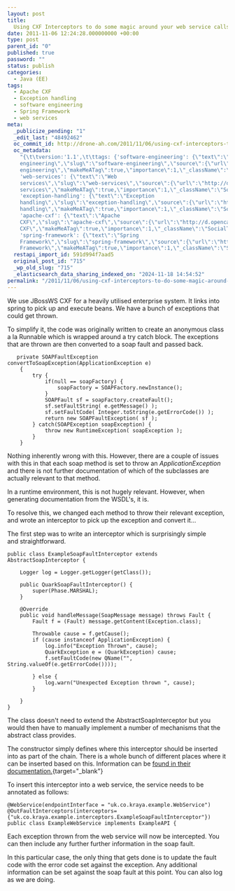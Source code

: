 ```yaml
---
layout: post
title:
  Using CXF Interceptors to do some magic around your web service calls [1105]
date: 2011-11-06 12:24:28.000000000 +00:00
type: post
parent_id: "0"
published: true
password: ""
status: publish
categories:
  - Java (EE)
tags:
  - Apache CXF
  - Exception handling
  - software engineering
  - Spring Framework
  - web services
meta:
  _publicize_pending: "1"
  _edit_last: "48492462"
  oc_commit_id: http://drone-ah.com/2011/11/06/using-cxf-interceptors-to-do-some-magic-around-your-web-service-calls-1105/1320582271
  oc_metadata:
    "{\t\tversion:'1.1',\t\ttags: {'software-engineering': {\"text\":\"Software
    engineering\",\"slug\":\"software-engineering\",\"source\":{\"url\":\"http://d.opencalais.com/dochash-1/07778bf6-e5c7-3d28-9411-d9df42632841/SocialTag/2\",\"subjectURL\":null,\"type\":{\"url\":\"http://s.opencalais.com/1/type/tag/SocialTag\",\"name\":\"SocialTag\",\"_className\":\"ArtifactType\"},\"name\":\"Software
    engineering\",\"makeMeATag\":true,\"importance\":1,\"_className\":\"SocialTag\",\"normalizedRelevance\":1},\"bucketName\":\"current\",\"bucketPlacement\":\"auto\",\"_className\":\"Tag\"},
    'web-services': {\"text\":\"Web
    services\",\"slug\":\"web-services\",\"source\":{\"url\":\"http://d.opencalais.com/dochash-1/07778bf6-e5c7-3d28-9411-d9df42632841/SocialTag/3\",\"subjectURL\":null,\"type\":{\"url\":\"http://s.opencalais.com/1/type/tag/SocialTag\",\"name\":\"SocialTag\",\"_className\":\"ArtifactType\"},\"name\":\"Web
    services\",\"makeMeATag\":true,\"importance\":1,\"_className\":\"SocialTag\",\"normalizedRelevance\":1},\"bucketName\":\"current\",\"bucketPlacement\":\"auto\",\"_className\":\"Tag\"},
    'exception-handling': {\"text\":\"Exception
    handling\",\"slug\":\"exception-handling\",\"source\":{\"url\":\"http://d.opencalais.com/dochash-1/07778bf6-e5c7-3d28-9411-d9df42632841/SocialTag/5\",\"subjectURL\":null,\"type\":{\"url\":\"http://s.opencalais.com/1/type/tag/SocialTag\",\"name\":\"SocialTag\",\"_className\":\"ArtifactType\"},\"name\":\"Exception
    handling\",\"makeMeATag\":true,\"importance\":1,\"_className\":\"SocialTag\",\"normalizedRelevance\":1},\"bucketName\":\"current\",\"bucketPlacement\":\"auto\",\"_className\":\"Tag\"},
    'apache-cxf': {\"text\":\"Apache
    CXF\",\"slug\":\"apache-cxf\",\"source\":{\"url\":\"http://d.opencalais.com/dochash-1/07778bf6-e5c7-3d28-9411-d9df42632841/SocialTag/6\",\"subjectURL\":null,\"type\":{\"url\":\"http://s.opencalais.com/1/type/tag/SocialTag\",\"name\":\"SocialTag\",\"_className\":\"ArtifactType\"},\"name\":\"Apache
    CXF\",\"makeMeATag\":true,\"importance\":1,\"_className\":\"SocialTag\",\"normalizedRelevance\":1},\"bucketName\":\"current\",\"bucketPlacement\":\"auto\",\"_className\":\"Tag\"},
    'spring-framework': {\"text\":\"Spring
    Framework\",\"slug\":\"spring-framework\",\"source\":{\"url\":\"http://d.opencalais.com/dochash-1/07778bf6-e5c7-3d28-9411-d9df42632841/SocialTag/7\",\"subjectURL\":null,\"type\":{\"url\":\"http://s.opencalais.com/1/type/tag/SocialTag\",\"name\":\"SocialTag\",\"_className\":\"ArtifactType\"},\"name\":\"Spring
    Framework\",\"makeMeATag\":true,\"importance\":1,\"_className\":\"SocialTag\",\"normalizedRelevance\":1},\"bucketName\":\"current\",\"bucketPlacement\":\"auto\",\"_className\":\"Tag\"}}\t}"
  restapi_import_id: 591d994f7aad5
  original_post_id: "715"
  _wp_old_slug: "715"
  _elasticsearch_data_sharing_indexed_on: "2024-11-18 14:54:52"
permalink: "/2011/11/06/using-cxf-interceptors-to-do-some-magic-around-your-web-service-calls-1105/"
---
```


We use JBossWS CXF for a heavily utilised enterprise system. It links into
spring to pick up and execute beans. We have a bunch of exceptions that could
get thrown.

To simplify it, the code was originally written to create an anonymous class a
la Runnable which is wrapped around a try catch block. The exceptions that are
thrown are then converted to a soap fault and passed back.

       private SOAPFaultException convertToSoapException(ApplicationException e)
        {
            try {
                if(null == soapFactory) {
                    soapFactory = SOAPFactory.newInstance();
                }
                SOAPFault sf = soapFactory.createFault();
                sf.setFaultString( e.getMessage() );
                sf.setFaultCode( Integer.toString(e.getErrorCode()) );
                return new SOAPFaultException( sf );
            } catch(SOAPException soapException) {
                throw new RuntimeException( soapException );
            }
        }

Nothing inherently wrong with this. However, there are a couple of issues with
this in that each soap method is set to throw an _ApplicationException_ and
there is not further documentation of which of the subclasses are actually
relevant to that method.

In a runtime environment, this is not hugely relevant. However, when generating
documentation from the WSDL\'s, it is.

To resolve this, we changed each method to throw their relevant exception, and
wrote an interceptor to pick up the exception and convert it\...

The first step was to write an interceptor which is surprisingly simple
and straightforward.

    public class ExampleSoapFaultInterceptor extends AbstractSoapInterceptor {

        Logger log = Logger.getLogger(getClass());

        public QuarkSoapFaultInterceptor() {
            super(Phase.MARSHAL);
        }

        @Override
        public void handleMessage(SoapMessage message) throws Fault {
            Fault f = (Fault) message.getContent(Exception.class);

            Throwable cause = f.getCause();
            if (cause instanceof ApplicationException) {
                log.info("Exception Thrown", cause);
                QuarkException e = (QuarkException) cause;
                f.setFaultCode(new QName("", String.valueOf(e.getErrorCode())));

            } else {
                log.warn("Unexpected Exception thrown ", cause);
            }

        }
    }

The class doesn\'t need to extend the AbstractSoapInterceptor but you would then
have to manually implement a number of mechanisms that the abstract class
provides.

The constructor simply defines where this interceptor should be inserted into as
part of the chain. There is a whole bunch of different places where it can be
inserted based on this. Information can be
[found in their documentation.](http://cxf.apache.org/docs/interceptors.html "Apache CXF Interceptors"){target="\_blank"}

To insert this interceptor into a web service, the service needs to be annotated
as follows:

    @WebService(endpointInterface = "uk.co.kraya.example.WebService")
    @OutFaultInterceptors(interceptors= {"uk.co.kraya.example.interceptors.ExampleSoapFaultInterceptor"})
    public class ExampleWebService implements ExampleAPI {

Each exception thrown from the web service will now be intercepted. You can then
include any further further information in the soap fault.

In this particular case, the only thing that gets done is to update the fault
code with the error code set against the exception. Any additional information
can be set against the soap fault at this point. You can also log as we are
doing.
